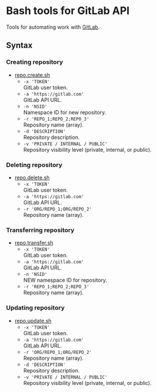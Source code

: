 # Bash tools for GitLab API

Tools for automating work with [GitLab](https://gitlab.com/).

## Syntax

### Creating repository

- [repo.create.sh](repo.create.sh)
  - `-x 'TOKEN'`  
    GitLab user token.
  - `-a 'https://gitlab.com'`  
    GitLab API URL.
  - `-n 'NSID'`  
    Namespace ID for new repository.
  - `-r 'REPO_1;REPO_2;REPO_3'`  
    Repository name (array).
  - `-d 'DESCRIPTION'`  
    Repository description.
  - `-v 'PRIVATE / INTERNAL / PUBLIC'`  
    Repository visibility level (private, internal, or public).

### Deleting repository

- [repo.delete.sh](repo.delete.sh)
  - `-x 'TOKEN'`  
    GitLab user token.
  - `-a 'https://gitlab.com'`  
    GitLab API URL.
  - `-r 'ORG/REPO_1;ORG/REPO_2'`  
    Repository name (array).

### Transferring repository

- [repo.transfer.sh](repo.transfer.sh)
  - `-x 'TOKEN'`  
    GitLab user token.
  - `-a 'https://gitlab.com'`  
    GitLab API URL.
  - `-n 'NSID'`  
    NEW namespace ID for repository.
  - `-r 'REPO_1;REPO_2;REPO_3'`  
    Repository name (array).

### Updating repository

- [repo.update.sh](repo.update.sh)
  - `-x 'TOKEN'`  
    GitLab user token.
  - `-a 'https://gitlab.com'`  
    GitLab API URL.
  - `-r 'ORG/REPO_1;ORG/REPO_2'`  
    Repository name (array).
  - `-d 'DESCRIPTION'`  
    Repository description.
  - `-v 'PRIVATE / INTERNAL / PUBLIC'`  
    Repository visibility level (private, internal, or public).

